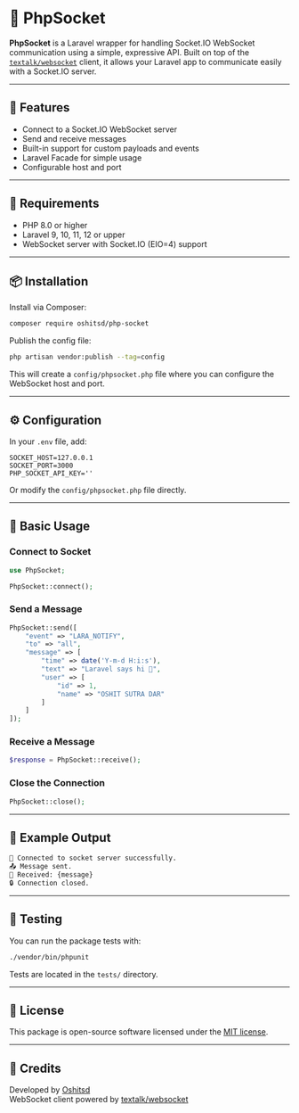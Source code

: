 # 📡 PhpSocket

**PhpSocket** is a Laravel wrapper for handling Socket.IO WebSocket communication using a simple, expressive API. Built on top of the [`textalk/websocket`](https://github.com/Textalk/websocket) client, it allows your Laravel app to communicate easily with a Socket.IO server.

---

## 🚀 Features

- Connect to a Socket.IO WebSocket server
- Send and receive messages
- Built-in support for custom payloads and events
- Laravel Facade for simple usage
- Configurable host and port

---

## 🧰 Requirements

- PHP 8.0 or higher
- Laravel 9, 10, 11, 12 or upper
- WebSocket server with Socket.IO (EIO=4) support

---

## 📦 Installation

Install via Composer:

```bash
composer require oshitsd/php-socket
```

Publish the config file:

```bash
php artisan vendor:publish --tag=config
```

This will create a `config/phpsocket.php` file where you can configure the WebSocket host and port.

---

## ⚙️ Configuration

In your `.env` file, add:

```env
SOCKET_HOST=127.0.0.1
SOCKET_PORT=3000
PHP_SOCKET_API_KEY=''
```

Or modify the `config/phpsocket.php` file directly.

---

## 🧪 Basic Usage

### Connect to Socket

```php
use PhpSocket;

PhpSocket::connect();
```

### Send a Message

```php
PhpSocket::send([
    "event" => "LARA_NOTIFY",
    "to" => "all",
    "message" => [
        "time" => date('Y-m-d H:i:s'),
        "text" => "Laravel says hi 👋",
        "user" => [
            "id" => 1,
            "name" => "OSHIT SUTRA DAR"
        ]
    ]
]);
```

### Receive a Message

```php
$response = PhpSocket::receive();
```

### Close the Connection

```php
PhpSocket::close();
```

---

## 🧼 Example Output

```bash
👋 Connected to socket server successfully.
📤 Message sent.
📨 Received: {message}
🔒 Connection closed.
```

---

## 🧪 Testing

You can run the package tests with:

```bash
./vendor/bin/phpunit
```

Tests are located in the `tests/` directory.

---

## 📄 License

This package is open-source software licensed under the [MIT license](LICENSE).

---

## 🙌 Credits

Developed by [Oshitsd](https://github.com/oshitsd)  
WebSocket client powered by [textalk/websocket](https://github.com/Textalk/websocket)

